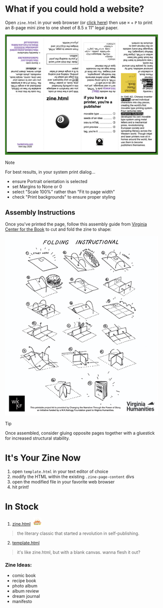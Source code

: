 # What if you could hold a website?
Open ```zine.html``` in your web browser (or <a href="https://hunterirving.github.io/zine.html/zine.html">click here</a>) then use ```⌘``` + ```P``` to print an 8-page mini zine to one sheet of 8.5 x 11" legal paper.

<a href="https://hunterirving.github.io/zine.html/zine.html"><img src="resources/readme_images/zine-layout.png"></a>

>[!NOTE]
>For best results, in your system print dialog...
>- ensure Portrait orientation is selected
>- set Margins to None or 0
>- select "Scale 100%" rather than "Fit to page width"
>- check "Print backgrounds" to ensure proper styling


## Assembly Instructions

Once you've printed the page, follow this assembly guide from <a href="https://vabook.org/wp-content/uploads/sites/16/2020/03/Where-Im-From-zine-folding-instructions.pdf">Virginia Center for the Book</a> to cut and fold the zine to shape:

<a href="https://vabook.org/wp-content/uploads/sites/16/2020/03/Where-Im-From-zine-folding-instructions.pdf">
    <img src="resources/readme_images/folding-guide.png">
</a>

>[!TIP]
>Once assembled, consider gluing opposite pages together with a gluestick for increased structural stability.

# It's Your Zine Now
1. open ```template.html``` in your text editor of choice
2. modify the HTML within the existing ```.zine-page-content``` divs
3. open the modified file in your favorite web browser
4. hit print!

# In Stock
1. <a href="https://hunterirving.github.io/zine.html/zine.html">zine.html</a><img src="resources/readme_images/hot.gif" style="padding-left:10px; height: 26px;">
> the literary classic that started a revolution in self-publishing.
2. <a href="https://hunterirving.github.io/zine.html/template.html">template.html</a>
> it's like zine.html, but with a blank canvas. wanna flesh it out?

### Zine Ideas:
- comic book
- recipe book
- photo album
- album review
- dream journal
- manifesto